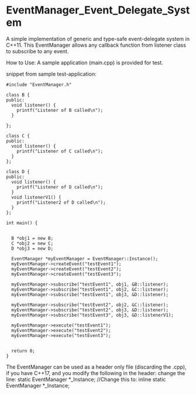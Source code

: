# EventManager_Event_Delegate_System

A simple implementation of generic and type-safe event-delegate system in C++11.
This EventManager allows any callback function from listener class to subscribe to any event.


How to Use:
A sample application (main.cpp) is provided for test.

snippet from sample test-application:
```
#include "EventManager.h"

class B {
public:
  void listener() {
    printf("Listener of B called\n");
  }

};

class C {
public:
  void listener() {
    printf("Listener of C called\n");
  }
};

class D {
public:
  void listener() {
    printf("Listener of D called\n");
  }
  void listenerV1() {
    printf("Listener2 of D called\n");
  }
};

int main() {

  
  B *obj1 = new B;
  C *obj2 = new C;
  D *obj3 = new D;
  
  EventManager *myEventManager = EventManager::Instance();
  myEventManager->createEvent("testEvent1");
  myEventManager->createEvent("testEvent2");  
  myEventManager->createEvent("testEvent3");  

  myEventManager->subscribe("testEvent1", obj1, &B::listener);
  myEventManager->subscribe("testEvent1", obj2, &C::listener);
  myEventManager->subscribe("testEvent1", obj3, &D::listener);
  
  myEventManager->subscribe("testEvent2", obj2, &C::listener);
  myEventManager->subscribe("testEvent2", obj3, &D::listener);
  myEventManager->subscribe("testEvent3", obj3, &D::listenerV1);
  
  myEventManager->execute("testEvent1");
  myEventManager->execute("testEvent2");  
  myEventManager->execute("testEvent3");
  
  
  return 0;
}
```

The EventManager can be used as a header only file (discarding the .cpp), if you have C++17, and you modify the following in the header:
change the line:
static EventManager *_Instance;
//Change this to:
inline static EventManager *_Instance;

